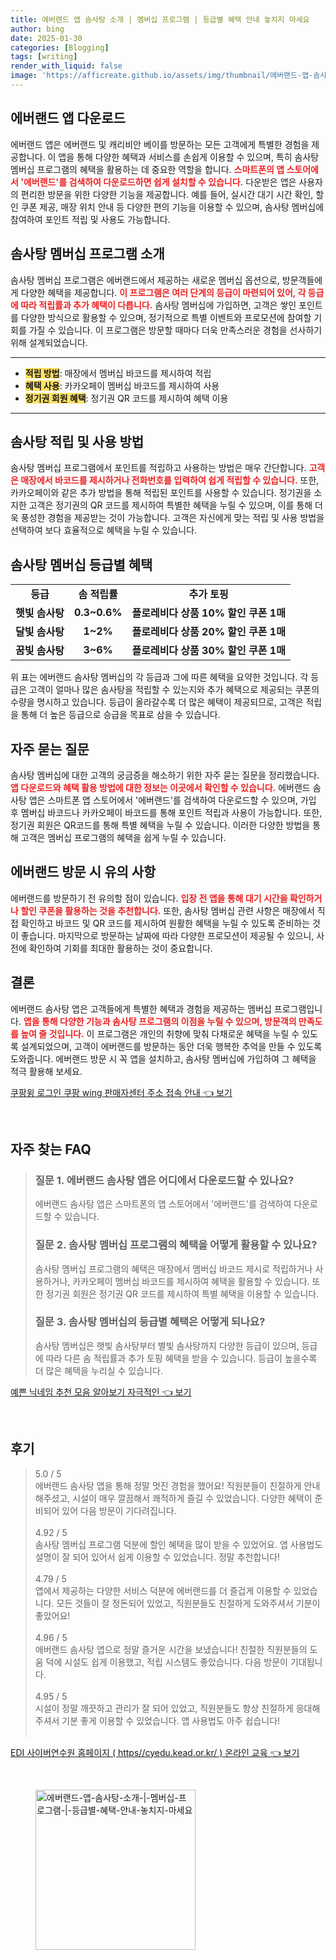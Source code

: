 ```yaml
---
title: 에버랜드 앱 솜사탕 소개 | 멤버십 프로그램 | 등급별 혜택 안내 놓치지 마세요
author: bing
date: 2025-01-30
categories: [Blogging]
tags: [writing]
render_with_liquid: false
image: 'https://afficreate.github.io/assets/img/thumbnail/에버랜드-앱-솜사탕-소개-|-멤버십-프로그램-|-등급별-혜택-안내-놓치지-마세요.webp'
---
```



<h2 id='에버랜드 앱 다운로드'>에버랜드 앱 다운로드</h2>

<p>에버랜드 앱은 에버랜드 및 캐리비안 베이를 방문하는 모든 고객에게 특별한 경험을 제공합니다. 이 앱을 통해 다양한 혜택과 서비스를 손쉽게 이용할 수 있으며, 특히 솜사탕 멤버십 프로그램의 혜택을 활용하는 데 중요한 역할을 합니다. <b><span style="color: #ee2323;">스마트폰의 앱 스토어에서 '에버랜드'를 검색하여 다운로드하면 쉽게 설치할 수 있습니다.</span></b> 다운받은 앱은 사용자의 편리한 방문을 위한 다양한 기능을 제공합니다. 예를 들어, 실시간 대기 시간 확인, 할인 쿠폰 제공, 매장 위치 안내 등 다양한 편의 기능을 이용할 수 있으며, 솜사탕 멤버십에 참여하여 포인트 적립 및 사용도 가능합니다. </p>

<h2 id='솜사탕 멤버십 프로그램 소개'>솜사탕 멤버십 프로그램 소개</h2>

<p>솜사탕 멤버십 프로그램은 에버랜드에서 제공하는 새로운 멤버십 옵션으로, 방문객들에게 다양한 혜택을 제공합니다. <b><span style="color: #ee2323;">이 프로그램은 여러 단계의 등급이 마련되어 있어, 각 등급에 따라 적립률과 추가 혜택이 다릅니다.</span></b> 솜사탕 멤버십에 가입하면, 고객은 쌓인 포인트를 다양한 방식으로 활용할 수 있으며, 정기적으로 특별 이벤트와 프로모션에 참여할 기회를 가질 수 있습니다. 이 프로그램은 방문할 때마다 더욱 만족스러운 경험을 선사하기 위해 설계되었습니다.</p>

<hr />

<ul>
    <li><b><span style="background-color: #ffe066;">적립 방법</span></b>: 매장에서 멤버십 바코드를 제시하여 적립</li>
    <li><b><span style="background-color: #ffe066;">혜택 사용</span></b>: 카카오페이 멤버십 바코드를 제시하여 사용</li>
    <li><b><span style="background-color: #ffe066;">정기권 회원 혜택</span></b>: 정기권 QR 코드를 제시하여 혜택 이용</li>
</ul>

<hr />

<h2 id='솜사탕 적립 및 사용 방법'>솜사탕 적립 및 사용 방법</h2>

<p>솜사탕 멤버십 프로그램에서 포인트를 적립하고 사용하는 방법은 매우 간단합니다. <b><span style="color: #ee2323;">고객은 매장에서 바코드를 제시하거나 전화번호를 입력하여 쉽게 적립할 수 있습니다.</span></b> 또한, 카카오페이와 같은 추가 방법을 통해 적립된 포인트를 사용할 수 있습니다. 정기권을 소지한 고객은 정기권의 QR 코드를 제시하여 특별한 혜택을 누릴 수 있으며, 이를 통해 더욱 풍성한 경험을 제공받는 것이 가능합니다. 고객은 자신에게 맞는 적립 및 사용 방법을 선택하여 보다 효율적으로 혜택을 누릴 수 있습니다.</p>

<h2 id='솜사탕 멤버십 등급별 혜택'>솜사탕 멤버십 등급별 혜택</h2>

<table>
    <tr>
        <td style="text-align: center; height: 17px;"><b>등급</b></td>
        <td style="text-align: center; height: 17px;"><b>솜 적립률</b></td>
        <td style="text-align: center; height: 17px;"><b>추가 토핑</b></td>
    </tr>
    <tr>
        <td style="text-align: center; height: 17px;"><b>햇빛 솜사탕</b></td>
        <td style="text-align: center; height: 17px;"><b>0.3~0.6%</b></td>
        <td style="text-align: center; height: 17px;"><b>플로레비다 상품 10% 할인 쿠폰 1매</b></td>
    </tr>
    <tr>
        <td style="text-align: center; height: 17px;"><b>달빛 솜사탕</b></td>
        <td style="text-align: center; height: 17px;"><b>1~2%</b></td>
        <td style="text-align: center; height: 17px;"><b>플로레비다 상품 20% 할인 쿠폰 1매</b></td>
    </tr>
    <tr>
        <td style="text-align: center; height: 17px;"><b>꿈빛 솜사탕</b></td>
        <td style="text-align: center; height: 17px;"><b>3~6%</b></td>
        <td style="text-align: center; height: 17px;"><b>플로레비다 상품 30% 할인 쿠폰 1매</b></td>
    </tr>
</table>

<p>위 표는 에버랜드 솜사탕 멤버십의 각 등급과 그에 따른 혜택을 요약한 것입니다. 각 등급은 고객이 얼마나 많은 솜사탕을 적립할 수 있는지와 추가 혜택으로 제공되는 쿠폰의 수량을 명시하고 있습니다. 등급이 올라갈수록 더 많은 혜택이 제공되므로, 고객은 적립을 통해 더 높은 등급으로 승급을 목표로 삼을 수 있습니다.</p>

<h2 id='자주 묻는 질문'>자주 묻는 질문</h2>

<p>솜사탕 멤버십에 대한 고객의 궁금증을 해소하기 위한 자주 묻는 질문을 정리했습니다. <b><span style="color: #ee2323;">앱 다운로드와 혜택 활용 방법에 대한 정보는 이곳에서 확인할 수 있습니다.</span></b> 에버랜드 솜사탕 앱은 스마트폰 앱 스토어에서 '에버랜드'를 검색하여 다운로드할 수 있으며, 가입 후 멤버십 바코드나 카카오페이 바코드를 통해 포인트 적립과 사용이 가능합니다. 또한, 정기권 회원은 QR코드를 통해 특별 혜택을 누릴 수 있습니다. 이러한 다양한 방법을 통해 고객은 멤버십 프로그램의 혜택을 쉽게 누릴 수 있습니다.</p>

<h2 id='에버랜드 방문 시 유의 사항'>에버랜드 방문 시 유의 사항</h2>

<p>에버랜드를 방문하기 전 유의할 점이 있습니다. <b><span style="color: #ee2323;">입장 전 앱을 통해 대기 시간을 확인하거나 할인 쿠폰을 활용하는 것을 추천합니다.</span></b> 또한, 솜사탕 멤버십 관련 사항은 매장에서 직접 확인하고 바코드 및 QR 코드를 제시하여 원활한 혜택을 누릴 수 있도록 준비하는 것이 좋습니다. 마지막으로 방문하는 날짜에 따라 다양한 프로모션이 제공될 수 있으니, 사전에 확인하여 기회를 최대한 활용하는 것이 중요합니다.</p>

<h2 id='결론'>결론</h2>

<p>에버랜드 솜사탕 앱은 고객들에게 특별한 혜택과 경험을 제공하는 멤버십 프로그램입니다. <b><span style="color: #ee2323;">앱을 통해 다양한 기능과 솜사탕 프로그램의 이점을 누릴 수 있으며, 방문객의 만족도를 높여 줄 것입니다.</span></b> 이 프로그램은 개인의 취향에 맞춰 다채로운 혜택을 누릴 수 있도록 설계되었으며, 고객이 에버랜드를 방문하는 동안 더욱 행복한 추억을 만들 수 있도록 도와줍니다. 에버랜드 방문 시 꼭 앱을 설치하고, 솜사탕 멤버십에 가입하여 그 혜택을 적극 활용해 보세요.</p>


<p><a class="click-button" title="쿠팡윙 로그인 쿠팡 wing 판매자센터 주소 접속 안내" href="https://afficreate.github.io/posts/%EC%BF%A0%ED%8C%A1%EC%9C%99-%EB%A1%9C%EA%B7%B8%EC%9D%B8-%EC%BF%A0%ED%8C%A1-wing-%ED%8C%90%EB%A7%A4%EC%9E%90%EC%84%BC%ED%84%B0-%EC%A3%BC%EC%86%8C-%EC%A0%91%EC%86%8D-%EC%95%88%EB%82%B4/" rel="dofollow">쿠팡윙 로그인 쿠팡 wing 판매자센터 주소 접속 안내 👈 보기</a></p><br>
<h2 id='자주_찾는_FAQ'>자주 찾는 FAQ</h2>
<div itemscope="" itemtype="https://schema.org/FAQPage"> 
<blockquote> 
<div itemscope="" itemprop="mainEntity" itemtype="https://schema.org/Question"> 
<h3 itemprop="name">질문 1. 에버랜드 솜사탕 앱은 어디에서 다운로드할 수 있나요?</h3> 
<div itemscope="" itemprop="acceptedAnswer" itemtype="https://schema.org/Answer"> 
<span itemprop="text"> 
<p>에버랜드 솜사탕 앱은 스마트폰의 앱 스토어에서 '에버랜드'를 검색하여 다운로드할 수 있습니다.</p> 
</span> 
</div> 
</div> 

<div itemscope="" itemprop="mainEntity" itemtype="https://schema.org/Question"> 
<h3 itemprop="name">질문 2. 솜사탕 멤버십 프로그램의 혜택을 어떻게 활용할 수 있나요?</h3> 
<div itemscope="" itemprop="acceptedAnswer" itemtype="https://schema.org/Answer"> 
<span itemprop="text"> 
<p>솜사탕 멤버십 프로그램의 혜택은 매장에서 멤버십 바코드 제시로 적립하거나 사용하거나, 카카오페이 멤버십 바코드를 제시하여 혜택을 활용할 수 있습니다. 또한 정기권 회원은 정기권 QR 코드를 제시하여 특별 혜택을 이용할 수 있습니다.</p> 
</span> 
</div> 
</div> 

<div itemscope="" itemprop="mainEntity" itemtype="https://schema.org/Question"> 
<h3 itemprop="name">질문 3. 솜사탕 멤버십의 등급별 혜택은 어떻게 되나요?</h3> 
<div itemscope="" itemprop="acceptedAnswer" itemtype="https://schema.org/Answer"> 
<span itemprop="text"> 
<p>솜사탕 멤버십은 햇빛 솜사탕부터 별빛 솜사탕까지 다양한 등급이 있으며, 등급에 따라 다른 솜 적립률과 추가 토핑 혜택을 받을 수 있습니다. 등급이 높을수록 더 많은 혜택을 누리실 수 있습니다.</p> 
</span> 
</div> 
</div> 
</blockquote> 
</div>
<p><a class="click-button" title="예쁜 닉네임 추천 모음 알아보기 자극적인" href="https://afficreate.github.io/posts/%EC%98%88%EC%81%9C-%EB%8B%89%EB%84%A4%EC%9E%84-%EC%B6%94%EC%B2%9C-%EB%AA%A8%EC%9D%8C-%EC%95%8C%EC%95%84%EB%B3%B4%EA%B8%B0-%EC%9E%90%EA%B7%B9%EC%A0%81%EC%9D%B8/" rel="dofollow">예쁜 닉네임 추천 모음 알아보기 자극적인 👈 보기</a></p><br>
<h2 id='후기'>후기</h2>
<div itemscope itemtype="https://schema.org/Product">
  <blockquote>
  <div itemprop="review" itemscope itemtype="https://schema.org/Review">
      <div itemprop="reviewRating" itemscope itemtype="https://schema.org/Rating"> <span itemprop="ratingValue">5.0</span> / <span itemprop="bestRating">5</span> </div>
      <span itemprop="reviewBody">에버랜드 솜사탕 앱을 통해 정말 멋진 경험을 했어요! 직원분들이 친절하게 안내해주셨고, 시설이 매우 깔끔해서 쾌적하게 즐길 수 있었습니다. 다양한 혜택이 준비되어 있어 다음 방문이 기다려집니다.</span>
  </div>
  <br>
  <div itemprop="review" itemscope itemtype="https://schema.org/Review">
      <div itemprop="reviewRating" itemscope itemtype="https://schema.org/Rating"> <span itemprop="ratingValue">4.92</span> / <span itemprop="bestRating">5</span> </div>
      <span itemprop="reviewBody">솜사탕 멤버십 프로그램 덕분에 할인 혜택을 많이 받을 수 있었어요. 앱 사용법도 설명이 잘 되어 있어서 쉽게 이용할 수 있었습니다. 정말 추천합니다!</span>
  </div>
  <br>
  <div itemprop="review" itemscope itemtype="https://schema.org/Review">
      <div itemprop="reviewRating" itemscope itemtype="https://schema.org/Rating"> <span itemprop="ratingValue">4.79</span> / <span itemprop="bestRating">5</span> </div>
      <span itemprop="reviewBody">앱에서 제공하는 다양한 서비스 덕분에 에버랜드를 더 즐겁게 이용할 수 있었습니다. 모든 것들이 잘 정돈되어 있었고, 직원분들도 친절하게 도와주셔서 기분이 좋았어요!</span>
  </div>
  <br>
  <div itemprop="review" itemscope itemtype="https://schema.org/Review">
      <div itemprop="reviewRating" itemscope itemtype="https://schema.org/Rating"> <span itemprop="ratingValue">4.96</span> / <span itemprop="bestRating">5</span> </div>
      <span itemprop="reviewBody">애버랜드 솜사탕 앱으로 정말 즐거운 시간을 보냈습니다! 친절한 직원분들의 도움 덕에 시설도 쉽게 이용했고, 적립 시스템도 좋았습니다. 다음 방문이 기대됩니다.</span>
  </div>
  <br>
  <div itemprop="review" itemscope itemtype="https://schema.org/Review">
      <div itemprop="reviewRating" itemscope itemtype="https://schema.org/Rating"> <span itemprop="ratingValue">4.95</span> / <span itemprop="bestRating">5</span> </div>
      <span itemprop="reviewBody">시설이 정말 깨끗하고 관리가 잘 되어 있었고, 직원분들도 항상 친절하게 응대해 주셔서 기분 좋게 이용할 수 있었습니다. 앱 사용법도 아주 쉽습니다!</span>
  </div>
  <br>
  </blockquote>
</div>
<p><a class="click-button" title="EDI 사이버연수원 홈페이지 ( https//cyedu.kead.or.kr/ ) 온라인 교육" href="https://afficreate.github.io/posts/EDI-%EC%82%AC%EC%9D%B4%EB%B2%84%EC%97%B0%EC%88%98%EC%9B%90-%ED%99%88%ED%8E%98%EC%9D%B4%EC%A7%80-(-httpscyedu.kead.or.kr-)-%EC%98%A8%EB%9D%BC%EC%9D%B8-%EA%B5%90%EC%9C%A1/" rel="dofollow">EDI 사이버연수원 홈페이지 ( https//cyedu.kead.or.kr/ ) 온라인 교육 👈 보기</a></p><br>
<figure class="image"><img src="https://afficreate.github.io/assets/img/thumbnail/에버랜드-앱-솜사탕-소개-|-멤버십-프로그램-|-등급별-혜택-안내-놓치지-마세요.webp" alt="에버랜드-앱-솜사탕-소개-|-멤버십-프로그램-|-등급별-혜택-안내-놓치지-마세요" width="256" height="256"></figure>